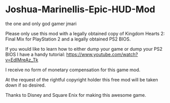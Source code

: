 # Joshua-Marinellis-Epic-HUD-Mod
the one and only god gamer jmari

Please only use this mod with a legally obtained copy of Kingdom Hearts 2: Final Mix for PlayStation 2 and a legally obtained PS2 BIOS.

If you would like to learn how to either dump your game or dump your PS2 BIOS I have a handy tutorial:
https://www.youtube.com/watch?v=EdIMreAz_Tk

I receive no form of monetary compensation for this game mod.

At the request of the rightful copyright holder this free mod will be taken down if so desired.

Thanks to Disney and Square Enix for making this awesome game.
